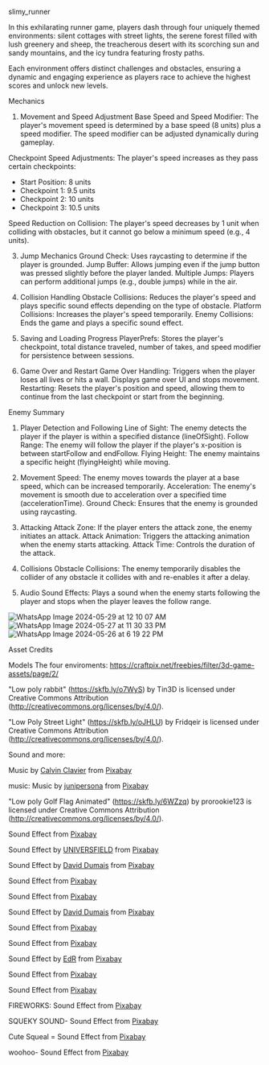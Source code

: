 slimy_runner

In this exhilarating runner game, players dash through four uniquely themed environments: silent cottages with street lights, the serene forest filled with lush greenery and sheep, the treacherous desert with its scorching sun and sandy mountains, and the icy tundra featuring frosty paths.

Each environment offers distinct challenges and obstacles, ensuring a dynamic and engaging experience as players race to achieve the highest scores and unlock new levels.

Mechanics
1. Movement and Speed Adjustment
Base Speed and Speed Modifier: The player's movement speed is determined by a base speed (8 units) plus a speed modifier. The speed modifier can be adjusted dynamically during gameplay.

Checkpoint Speed Adjustments: The player's speed increases as they pass certain checkpoints:
- Start Position: 8 units
- Checkpoint 1: 9.5 units
- Checkpoint 2: 10 units
- Checkpoint 3: 10.5 units
  
Speed Reduction on Collision: The player's speed decreases by 1 unit when colliding with obstacles, but it cannot go below a minimum speed (e.g., 4 units).

3. Jump Mechanics
Ground Check: Uses raycasting to determine if the player is grounded.
Jump Buffer: Allows jumping even if the jump button was pressed slightly before the player landed.
Multiple Jumps: Players can perform additional jumps (e.g., double jumps) while in the air.

4. Collision Handling
Obstacle Collisions: Reduces the player's speed and plays specific sound effects depending on the type of obstacle.
Platform Collisions: Increases the player's speed temporarily.
Enemy Collisions: Ends the game and plays a specific sound effect.

5. Saving and Loading Progress
PlayerPrefs: Stores the player's checkpoint, total distance traveled, number of takes, and speed modifier for persistence between sessions.

6. Game Over and Restart
Game Over Handling: Triggers when the player loses all lives or hits a wall. Displays game over UI and stops movement.
Restarting: Resets the player's position and speed, allowing them to continue from the last checkpoint or start from the beginning.

Enemy Summary
1. Player Detection and Following
Line of Sight: The enemy detects the player if the player is within a specified distance (lineOfSight).
Follow Range: The enemy will follow the player if the player's x-position is between startFollow and endFollow.
Flying Height: The enemy maintains a specific height (flyingHeight) while moving.

2. Movement
Speed: The enemy moves towards the player at a base speed, which can be increased temporarily.
Acceleration: The enemy's movement is smooth due to acceleration over a specified time (accelerationTime).
Ground Check: Ensures that the enemy is grounded using raycasting.

3. Attacking
Attack Zone: If the player enters the attack zone, the enemy initiates an attack.
Attack Animation: Triggers the attacking animation when the enemy starts attacking.
Attack Time: Controls the duration of the attack.

4. Collisions
Obstacle Collisions: The enemy temporarily disables the collider of any obstacle it collides with and re-enables it after a delay.

5. Audio
Sound Effects: Plays a sound when the enemy starts following the player and stops when the player leaves the follow range.

![WhatsApp Image 2024-05-29 at 12 10 07 AM](https://github.com/muthee-p/slimy_runner/assets/117924809/259c192c-3520-40f2-ab80-49118534f790)
![WhatsApp Image 2024-05-27 at 11 30 33 PM](https://github.com/muthee-p/slimy_runner/assets/117924809/6fe73a4a-6ac6-4ba5-8c1b-c48796200ea9)
![WhatsApp Image 2024-05-26 at 6 19 22 PM](https://github.com/muthee-p/slimy_runner/assets/117924809/290d2cee-1b08-4d98-8ccd-53b37f17d3fd)


Asset Credits

Models
The four enviroments: https://craftpix.net/freebies/filter/3d-game-assets/page/2/

"Low poly rabbit" (https://skfb.ly/o7WyS) by Tin3D is licensed under Creative Commons Attribution (http://creativecommons.org/licenses/by/4.0/).

"Low Poly Street Light" (https://skfb.ly/oJHLU) by Fridqeir is licensed under Creative Commons Attribution (http://creativecommons.org/licenses/by/4.0/).

Sound and more:


Music by <a href="https://pixabay.com/users/calvinclavier-16027823/?utm_source=link-attribution&utm_medium=referral&utm_campaign=music&utm_content=201837">Calvin Clavier</a> from <a href="https://pixabay.com/music//?utm_source=link-attribution&utm_medium=referral&utm_campaign=music&utm_content=201837">Pixabay</a>

music: Music by <a href="https://pixabay.com/users/junipersona-35113928/?utm_source=link-attribution&utm_medium=referral&utm_campaign=music&utm_content=153030">junipersona</a> from <a href="https://pixabay.com/music//?utm_source=link-attribution&utm_medium=referral&utm_campaign=music&utm_content=153030">Pixabay</a>


"Low poly Golf Flag Animated" (https://skfb.ly/6WZzq) by prorookie123 is licensed under Creative Commons Attribution (http://creativecommons.org/licenses/by/4.0/).

Sound Effect from <a href="https://pixabay.com/sound-effects/?utm_source=link-attribution&utm_medium=referral&utm_campaign=music&utm_content=45622">Pixabay</a>

Sound Effect by <a href="https://pixabay.com/users/universfield-28281460/?utm_source=link-attribution&utm_medium=referral&utm_campaign=music&utm_content=122256">UNIVERSFIELD</a> from <a href="https://pixabay.com/sound-effects//?utm_source=link-attribution&utm_medium=referral&utm_campaign=music&utm_content=122256">Pixabay</a>

Sound Effect by <a href="https://pixabay.com/users/daviddumaisaudio-41768500/?utm_source=link-attribution&utm_medium=referral&utm_campaign=music&utm_content=195717">David Dumais</a> from <a href="https://pixabay.com//?utm_source=link-attribution&utm_medium=referral&utm_campaign=music&utm_content=195717">Pixabay</a>

Sound Effect from <a href="https://pixabay.com/sound-effects/?utm_source=link-attribution&utm_medium=referral&utm_campaign=music&utm_content=47639">Pixabay</a>

Sound Effect from <a href="https://pixabay.com/?utm_source=link-attribution&utm_medium=referral&utm_campaign=music&utm_content=90736">Pixabay</a>

Sound Effect by <a href="https://pixabay.com/users/daviddumaisaudio-41768500/?utm_source=link-attribution&utm_medium=referral&utm_campaign=music&utm_content=194036">David Dumais</a> from <a href="https://pixabay.com/sound-effects//?utm_source=link-attribution&utm_medium=referral&utm_campaign=music&utm_content=194036">Pixabay</a>

Sound Effect from <a href="https://pixabay.com/sound-effects/?utm_source=link-attribution&utm_medium=referral&utm_campaign=music&utm_content=68694">Pixabay</a>

Sound Effect from <a href="https://pixabay.com/sound-effects/?utm_source=link-attribution&utm_medium=referral&utm_campaign=music&utm_content=14584">Pixabay</a>

Sound Effect by <a href="https://pixabay.com/users/edr-1177074/?utm_source=link-attribution&utm_medium=referral&utm_campaign=music&utm_content=9203">EdR</a> from <a href="https://pixabay.com//?utm_source=link-attribution&utm_medium=referral&utm_campaign=music&utm_content=9203">Pixabay</a>

Sound Effect from <a href="https://pixabay.com/sound-effects/?utm_source=link-attribution&utm_medium=referral&utm_campaign=music&utm_content=88478">Pixabay</a>

Sound Effect from <a href="https://pixabay.com/sound-effects/?utm_source=link-attribution&utm_medium=referral&utm_campaign=music&utm_content=83483">Pixabay</a>

FIREWORKS: Sound Effect from <a href="https://pixabay.com/sound-effects/?utm_source=link-attribution&utm_medium=referral&utm_campaign=music&utm_content=24781">Pixabay</a>

SQUEKY SOUND- Sound Effect from <a href="https://pixabay.com/sound-effects/?utm_source=link-attribution&utm_medium=referral&utm_campaign=music&utm_content=7044">Pixabay</a>

Cute Squeal = Sound Effect from <a href="https://pixabay.com/sound-effects/?utm_source=link-attribution&utm_medium=referral&utm_campaign=music&utm_content=39519">Pixabay</a>

woohoo- Sound Effect from <a href="https://pixabay.com/sound-effects/?utm_source=link-attribution&utm_medium=referral&utm_campaign=music&utm_content=82843">Pixabay</a>
